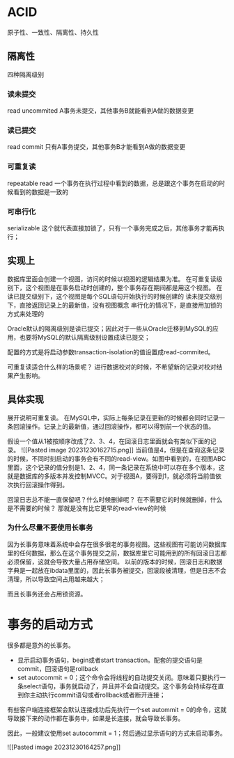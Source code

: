 # ACID
原子性、一致性、隔离性、持久性

## 隔离性
四种隔离级别
### 读未提交
read uncommited
A事务未提交，其他事务B就能看到A做的数据变更
### 读已提交
read commit
只有A事务提交，其他事务B才能看到A做的数据变更
### 可重复读
repeatable read 
一个事务在执行过程中看到的数据，总是跟这个事务在启动的时候看到的数据是一致的
### 可串行化
serializable
这个就代表直接加锁了，只有一个事务完成之后，其他事务才能再执行；

## 实现上
数据库里面会创建一个视图，访问的时候以视图的逻辑结果为准。
在可重复读级别下，这个视图是在事务启动时创建的，整个事务存在期间都是用这个视图。
在读已提交级别下，这个视图是每个SQL语句开始执行的时候创建的
读未提交级别下，直接返回记录上的最新值，没有视图概念
串行化的情况下，是直接用加锁的方式来处理的

Oracle默认的隔离级别是读已提交；因此对于一些从Oracle迁移到MySQL的应用，也要将MySQL的默认隔离级别设置成读已提交；

配置的方式是将启动参数transaction-isolation的值设置成read-commited。

可重复读适合什么样的场景呢？
进行数据校对的时候，不希望新的记录对校对结果产生影响。

## 具体实现
展开说明可重复读。
在MySQL中，实际上每条记录在更新的时候都会同时记录一条回滚操作。记录上的最新值，通过回滚操作，都可以得到前一个状态的值。

假设一个值从1被按顺序改成了2、3、4，在回滚日志里面就会有类似下面的记录。
![[Pasted image 20231230162715.png]]
当前值是4，但是在查询这条记录的时候，不同时刻启动的事务会有不同的read-view。如图中看到的，在视图ABC里面，这个记录的值分别是1、2、4，同一条记录在系统中可以存在多个版本，这就是数据库的多版本并发控制MVCC。对于视图A，要得到1，就必须将当前值依次执行回滚操作得到。

回滚日志总不能一直保留吧？什么时候删掉呢？
在不需要它的时候就删掉，什么是不需要的时候？
那就是没有比它更早的read-view的时候

### 为什么尽量不要使用长事务
因为长事务意味着系统中会存在很多很老的事务视图。这些视图有可能访问数据库里的任何数据，那么在这个事务提交之前，数据库里它可能用到的所有回滚日志都必须保留，这就会导致大量占用存储空间。
以前的版本的时候，回滚日志和数据字典是一起放在ibdata里面的，因此长事务被提交，回滚段被清理，但是日志不会清理，所以导致空间占用越来越大；

而且长事务还会占用锁资源。

# 事务的启动方式
很多都是意外的长事务。
- 显示启动事务语句，begin或者start transaction。配套的提交语句是commit，回滚语句是rollback
- set autocommit = 0；这个命令会将线程的自动提交关闭。意味着只要执行一条select语句，事务就启动了，并且并不会自动提交。这个事务会持续存在直到你主动执行commit语句或者rollback或者断开连接；

有些客户端连接框架会默认连接成功后先执行一个set autommit = 0的命令，这就导致接下来的动作都在事务中，如果是长连接，就会导致长事务。

因此，一般建议使用set autocommit = 1；然后通过显示语句的方式来启动事务。

![[Pasted image 20231230164257.png]]

